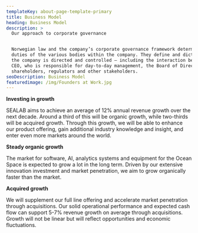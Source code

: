 ```yaml
---
templateKey: about-page-template-primary
title: Business Model
heading: Business Model
description: >
  Our approach to corporate governance 


  Norwegian law and the company’s corporate governance framework determine the
  duties of the various bodies within the company. They define and dictate how
  the company is directed and controlled – including the interaction between the
  CEO, who is responsible for day-to-day management, the Board of Directors,
  shareholders, regulators and other stakeholders.
seoDescription: Business Model
featuredimage: /img/Founders at Work.jpg
---
```



**Investing in growth**

SEALAB aims to achieve an average of 12% annual revenue growth over the next decade. Around a third of this will be organic growth, while two-thirds will be acquired growth. Through this growth, we will be able to enhance our product offering, gain additional industry knowledge and insight, and enter even more markets around the world.



**Steady organic growth**

The market for software, AI, analytics systems and equipment for the Ocean Space is expected to grow a lot in the long term. Driven by our extensive innovation investment and market penetration, we aim to grow organically faster than the market.



**Acquired growth**

We will supplement our full line offering and accelerate market penetration through acquisitions. Our solid operational performance and expected cash flow can support 5-7% revenue growth on average through acquisitions. Growth will not be linear but will reflect opportunities and economic fluctuations.
